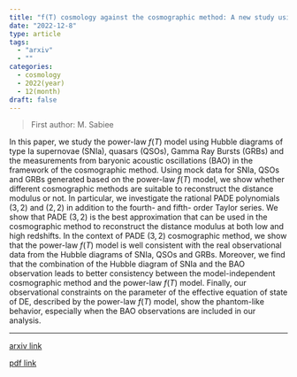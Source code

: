 ```yaml
---
title: "f(T) cosmology against the cosmographic method: A new study using mock and observational data"
date: "2022-12-8"
type: article
tags:
  - "arxiv"
  - ""
categories:
  - cosmology
  - 2022(year)
  - 12(month)
draft: false
---
```


> First author: M. Sabiee

 In this paper, we study the power-law $f(T)$ model using Hubble diagrams of
type Ia supernovae (SNIa), quasars (QSOs), Gamma Ray Bursts (GRBs) and the
measurements from baryonic acoustic oscillations (BAO) in the framework of the
cosmographic method. Using mock data for SNIa, QSOs and GRBs generated based on
the power-law $f(T)$ model, we show whether different cosmographic methods are
suitable to reconstruct the distance modulus or not. In particular, we
investigate the rational PADE polynomials $(3,2)$ and $(2,2)$ in addition to
the fourth- and fifth- order Taylor series. We show that PADE $(3,2)$ is the
best approximation that can be used in the cosmographic method to reconstruct
the distance modulus at both low and high redshifts. In the context of PADE
$(3,2)$ cosmographic method, we show that the power-law $f(T)$ model is well
consistent with the real observational data from the Hubble diagrams of SNIa,
QSOs and GRBs. Moreover, we find that the combination of the Hubble diagram of
SNIa and the BAO observation leads to better consistency between the
model-independent cosmographic method and the power-law $f(T)$ model. Finally,
our observational constraints on the parameter of the effective equation of
state of DE, described by the power-law $f(T)$ model, show the phantom-like
behavior, especially when the BAO observations are included in our analysis.

---
[arxiv link](http://arxiv.org/abs/2212.04113v1)

[pdf link](http://arxiv.org/pdf/2212.04113v1)